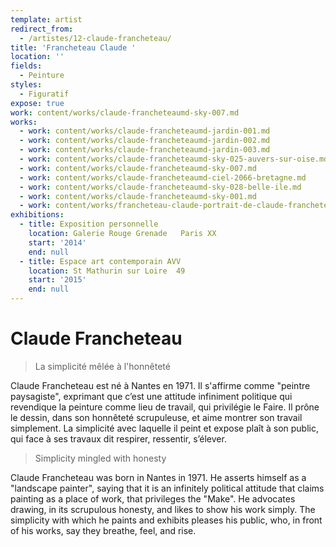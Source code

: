 ```yaml
---
template: artist
redirect_from:
  - /artistes/12-claude-francheteau/
title: 'Francheteau Claude '
location: ''
fields:
  - Peinture
styles:
  - Figuratif
expose: true
work: content/works/claude-francheteaumd-sky-007.md
works:
  - work: content/works/claude-francheteaumd-jardin-001.md
  - work: content/works/claude-francheteaumd-jardin-002.md
  - work: content/works/claude-francheteaumd-jardin-003.md
  - work: content/works/claude-francheteaumd-sky-025-auvers-sur-oise.md
  - work: content/works/claude-francheteaumd-sky-007.md
  - work: content/works/claude-francheteaumd-ciel-2066-bretagne.md
  - work: content/works/claude-francheteaumd-sky-028-belle-ile.md
  - work: content/works/claude-francheteaumd-sky-001.md
  - work: content/works/francheteau-claude-portrait-de-claude-francheteau.md
exhibitions:
  - title: Exposition personnelle
    location: Galerie Rouge Grenade   Paris XX
    start: '2014'
    end: null
  - title: Espace art contemporain AVV
    location: St Mathurin sur Loire  49
    start: '2015'
    end: null
---
```


# Claude Francheteau

> La simplicité mêlée à l'honnêteté

Claude Francheteau est né à Nantes en 1971. Il s'affirme comme "peintre paysagiste", exprimant que c’est une attitude infiniment politique qui revendique la peinture comme lieu de travail, qui privilégie le Faire. Il prône le dessin, dans son honnêteté scrupuleuse, et aime montrer son travail simplement. La simplicité avec laquelle il peint et expose plaît à son public, qui face à ses travaux dit respirer, ressentir, s’élever.

> Simplicity mingled with honesty

Claude Francheteau was born in Nantes in 1971. He asserts himself as a "landscape painter", saying that it is an infinitely political attitude that claims painting as a place of work, that privileges the "Make". He advocates drawing, in its scrupulous honesty, and likes to show his work simply. The simplicity with which he paints and exhibits pleases his public, who, in front of his works, say they breathe, feel, and rise.
